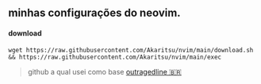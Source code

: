 ## minhas configurações do neovim.

#### download
    wget https://raw.githubusercontent.com/Akaritsu/nvim/main/download.sh && https://raw.githubusercontent.com/Akaritsu/nvim/main/exec
> github a qual usei como base [outragedline 🇧🇷](https://github.com/outragedline/neovim-termux)
